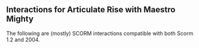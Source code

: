 ## Interactions for Articulate Rise with Maestro Mighty

The following are (mostly) SCORM interactions compatible with both Scorm 1.2 and 2004.